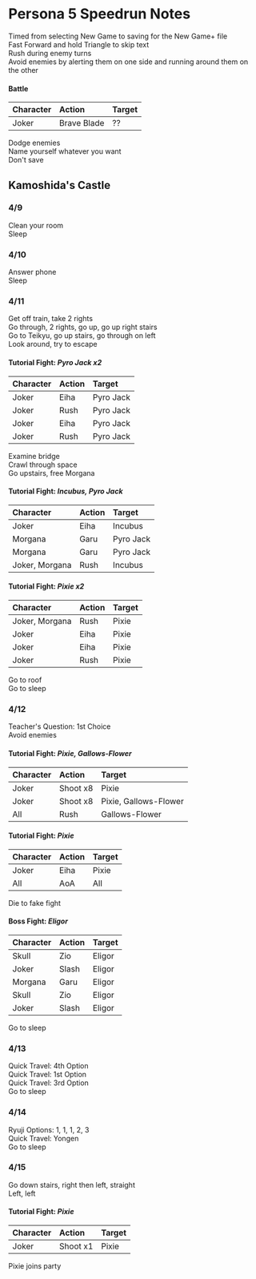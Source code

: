 # Persona 5 Speedrun Notes

Timed from selecting New Game to saving for the New Game+ file  
Fast Forward and hold Triangle to skip text  
Rush during enemy turns  
Avoid enemies by alerting them on one side and running around them on the other  

#### Battle

| Character | Action | Target |
| :--       | :--    | :--    |
| Joker     | Brave Blade | ?? |

Dodge enemies  
Name yourself whatever you want  
Don't save  

## Kamoshida's Castle

### 4/9
Clean your room  
Sleep  
  
### 4/10
Answer phone  
Sleep  

### 4/11
Get off train, take 2 rights  
Go through, 2 rights, go up, go up right stairs  
Go to Teikyu, go up stairs, go through on left  
Look around, try to escape  
  
#### Tutorial Fight: *Pyro Jack x2*
| Character | Action | Target    |
| :--       | :--    | :--       |
| Joker     | Eiha   | Pyro Jack |
| Joker     | Rush   | Pyro Jack |
| Joker     | Eiha   | Pyro Jack |
| Joker     | Rush   | Pyro Jack |  
  
Examine bridge  
Crawl through space  
Go upstairs, free Morgana  

#### Tutorial Fight: *Incubus, Pyro Jack*
| Character      | Action | Target    |
| :--            | :--    | :--       |
| Joker          | Eiha   | Incubus   |
| Morgana        | Garu   | Pyro Jack |
| Morgana        | Garu   | Pyro Jack |
| Joker, Morgana | Rush   | Incubus   |
  
#### Tutorial Fight: *Pixie x2*
| Character      | Action | Target |
| :--            | :--    | :--    |
| Joker, Morgana | Rush   | Pixie  |
| Joker          | Eiha   | Pixie  |
| Joker          | Eiha   | Pixie  |
| Joker          | Rush   | Pixie  |
  
Go to roof  
Go to sleep  
  
### 4/12

Teacher's Question: 1st Choice  
Avoid enemies  

#### Tutorial Fight: *Pixie, Gallows-Flower*
| Character | Action | Target                  |
| :--       | :--      | :--                   |
| Joker     | Shoot x8 | Pixie                 |
| Joker     | Shoot x8 | Pixie, Gallows-Flower |
| All       | Rush     | Gallows-Flower        |

#### Tutorial Fight: *Pixie*
| Character | Action | Target                  |
| :--       | :--      | :--                   |
| Joker     | Eiha     | Pixie                 |
| All       | AoA      | All                   |
  
Die to fake fight  
  
#### Boss Fight: *Eligor*
| Character | Action | Target   |
| :--       | :--      | :--    |
| Skull     | Zio      | Eligor |
| Joker     | Slash    | Eligor |
| Morgana   | Garu     | Eligor |
| Skull     | Zio      | Eligor |
| Joker     | Slash    | Eligor |
  
Go to sleep  
  
### 4/13
Quick Travel: 4th Option  
Quick Travel: 1st Option  
Quick Travel: 3rd Option  
Go to sleep  

### 4/14
Ryuji Options: 1, 1, 1, 2, 3  
Quick Travel: Yongen  
Go to sleep  

### 4/15
Go down stairs, right then left, straight  
Left, left  
  
#### Tutorial Fight: *Pixie*
| Character | Action  | Target  |
| :--       | :--      | :--    |
| Joker     | Shoot x1 | Pixie  |
Pixie joins party
